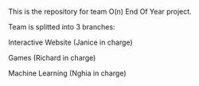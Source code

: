 This is the repository for team O(n) End Of Year project.





Team is splitted into 3 branches:


Interactive Website (Janice in charge)

Games (Richard in charge)

Machine Learning (Nghia in charge)
